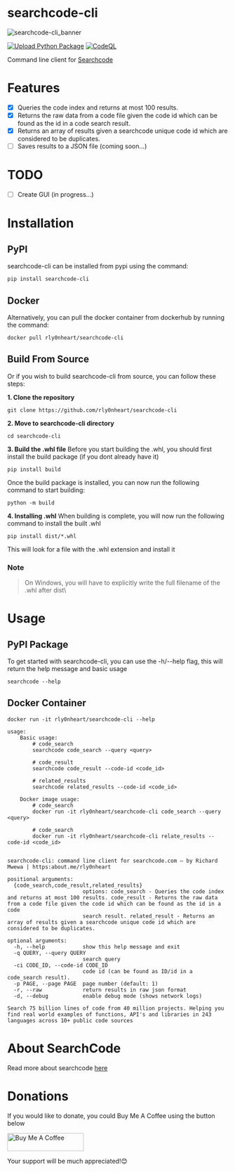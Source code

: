 # searchcode-cli

![searchcode-cli_banner](https://user-images.githubusercontent.com/74001397/203441377-ad53a2ab-16d6-42b3-bbec-542c9ed43534.png)

[![Upload Python Package](https://github.com/rly0nheart/searchcode-cli/actions/workflows/python-publish.yml/badge.svg)](https://github.com/rly0nheart/searchcode-cli/actions/workflows/python-publish.yml) [![CodeQL](https://github.com/rly0nheart/searchcode-cli/actions/workflows/codeql.yml/badge.svg)](https://github.com/rly0nheart/searchcode-cli/actions/workflows/codeql.yml)

Command line client for [Searchcode](https://searchcode.com)

# Features
- [x] Queries the code index and returns at most 100 results.
- [x] Returns the raw data from a code file given the code id which can be found as the id in a code search result.
- [x] Returns an array of results given a searchcode unique code id which are considered to be duplicates.
- [ ] Saves results to a JSON file (coming soon...)

# TODO
- [ ] Create GUI (in progress...)

# Installation
## PyPI
searchcode-cli can be installed from pypi using the command:
```
pip install searchcode-cli
```
## Docker
Alternatively, you can pull the docker container from dockerhub by running the command:
```
docker pull rly0nheart/searchcode-cli
```
## Build From Source
Or if you wish to build searchcode-cli from source, you can follow these steps:

**1. Clone the repository**
```
git clone https://github.com/rly0nheart/searchcode-cli
```
**2. Move to searchcode-cli directory**
```
cd searchcode-cli
```
**3. Build the .whl file**
Before you start building the .whl, you should first install the build package (if you dont already have it)
```
pip install build
```
Once the build package is installed, you can now run the following command to start building:
```
python -m build
```
**4. Installing .whl**
When building is complete, you will now run the following command to install the built .whl
```
pip install dist/*.whl
```
This will look for a file with the .whl extension and install it

### Note
> On Windows, you will have to explicitly write the full filename of the .whl after dist\ 
# Usage
## PyPI Package
To get started with searchcode-cli, you can use the -h/--help flag, this will return the help message and basic usage
```
searchcode --help
```

## Docker Container
```
docker run -it rly0nheart/searchcode-cli --help
```

```
usage: 
    Basic usage:
        # code_search 
        searchcode code_search --query <query>

        # code_result
        searchcode code_result --code-id <code_id>

        # related_results
        searchcode related_results --code-id <code_id>
        
    Docker image usage:
        # code_search 
        docker run -it rly0nheart/searchcode-cli code_search --query <query>
        
        # code_search 
        docker run -it rly0nheart/searchcode-cli relate_results --code-id <code_id>
        

searchcode-cli: command line client for searchcode.com — by Richard Mwewa | https:about.me/rly0nheart

positional arguments:
  {code_search,code_result,related_results}
                        options: code_search - Queries the code index and returns at most 100 results. code_result - Returns the raw data from a code file given the code id which can be found as the id in a code
                        search result. related_result - Returns an array of results given a searchcode unique code id which are considered to be duplicates.

optional arguments:
  -h, --help            show this help message and exit
  -q QUERY, --query QUERY
                        search query
  -ci CODE_ID, --code-id CODE_ID
                        code id (can be found as ID/id in a code_search result).
  -p PAGE, --page PAGE  page number (default: 1)
  -r, --raw             return results in raw json format
  -d, --debug           enable debug mode (shows network logs)

Search 75 billion lines of code from 40 million projects. Helping you find real world examples of functions, API's and libraries in 243 languages across 10+ public code sources
```

# About SearchCode
Read more about searchcode [here](https://searchcode.com/about/)

# Donations
If you would like to donate, you could Buy Me A Coffee using the button below

<a href="https://www.buymeacoffee.com/189381184" target="_blank"><img src="https://cdn.buymeacoffee.com/buttons/default-orange.png" alt="Buy Me A Coffee" height="41" width="174"></a>

Your support will be much appreciated!😊

